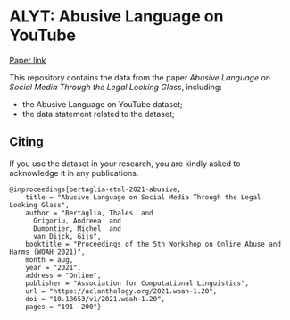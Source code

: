# ALYT: Abusive Language on YouTube

[Paper link](https://aclanthology.org/2021.woah-1.20)

This repository contains the data from the paper *Abusive Language on Social Media Through the Legal Looking Glass*, including:

- the Abusive Language on YouTube dataset;
- the data statement related to the dataset;

## Citing
If you use the dataset in your research, you are kindly asked to acknowledge it in any publications.

```
@inproceedings{bertaglia-etal-2021-abusive,
    title = "Abusive Language on Social Media Through the Legal Looking Glass",
    author = "Bertaglia, Thales  and
      Grigoriu, Andreea  and
      Dumontier, Michel  and
      van Dijck, Gijs",
    booktitle = "Proceedings of the 5th Workshop on Online Abuse and Harms (WOAH 2021)",
    month = aug,
    year = "2021",
    address = "Online",
    publisher = "Association for Computational Linguistics",
    url = "https://aclanthology.org/2021.woah-1.20",
    doi = "10.18653/v1/2021.woah-1.20",
    pages = "191--200"}
```
